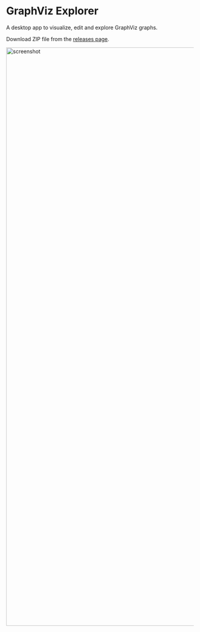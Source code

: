 # GraphViz Explorer
A desktop app to visualize, edit and explore GraphViz graphs.

Download ZIP file from the [releases page](https://github.com/diegoquinteiro/viz-explorer/releases).

<img width="1552" alt="screenshot" src="https://user-images.githubusercontent.com/1878108/210127045-74c634a9-5f2c-46b1-988e-59bcdfbc0210.png">
